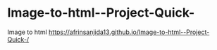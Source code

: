 # Image-to-html--Project-Quick-
Image to html
https://afrinsanjida13.github.io/Image-to-html--Project-Quick-/
